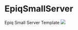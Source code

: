 # EpiqSmallServer
Epiq Small Server Template
<a href="https://azuredeploy.net/" target="_blank">
    <img src="http://azuredeploy.net/deploybutton.png"/>
</a>

